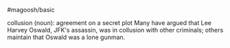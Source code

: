 #magoosh/basic

collusion (noun): agreement on a secret plot 
Many have argued that Lee Harvey Oswald, JFK's assassin, was in collusion with other criminals; others 
maintain that Oswald was a lone gunman. 
